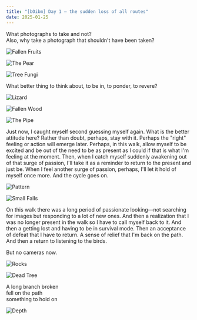 ```yaml
---
title: "[bOibm] Day 1 — the sudden loss of all routes"
date: 2025-01-25
---
```


What photographs to take and not?  
Also, why take a photograph that shouldn't have been taken?

![Fallen Fruits](images/20250125-082115-bOibm-1-fallen-fruits.jpg)

![The Pear](images/20250125-083749-bOibm-1-the-pear.jpg)

![Tree Fungi](images/20250125-090652-bOibm-1-tree-fungi.jpg)

What better thing to think about, to be in, to ponder, to revere?

![Lizard](images/20250125-091047-bOibm-1-lizard.jpg)

![Fallen Wood](images/20250125-091858-bOibm-1-fallen-wood.jpg)

![The Pipe](images/20250125-094550-bOibm-1-the-pipe.jpg)

Just now, I caught myself second guessing myself again. What is the better attitude here? Rather than doubt, perhaps, stay with it. Perhaps the "right" feeling or action will emerge later. Perhaps, in this walk, allow myself to be excited and be out of the need to be as present as I could if that is what I'm feeling at the moment. Then, when I catch myself suddenly awakening out of that surge of passion, I'll take it as a reminder to return to the present and just be. When I feel another surge of passion, perhaps, I'll let it hold of myself once more. And the cycle goes on.

![Pattern](images/20250125-100129-bOibm-1-pattern.jpg)

![Small Falls](images/20250125-100247-bOibm-1-small-falls.jpg)

On this walk there was a long period of passionate looking—not searching for images but responding to a lot of new ones. And then a realization that I was no longer present in the walk so I have to call myself back to it. And then a getting lost and having to be in survival mode. Then an acceptance of defeat that I have to return. A sense of relief that I'm back on the path. And then a return to listening to the birds.

But no cameras now.

![Rocks](images/20250125-100453-bOibm-1-rocks.jpg)

![Dead Tree](images/20250125-101638-bOibm-1-dead-tree.jpg)

A long branch broken  
fell on the path  
something to hold on

![Depth](images/20250125-102316-bOibm-1-depth.jpg)
